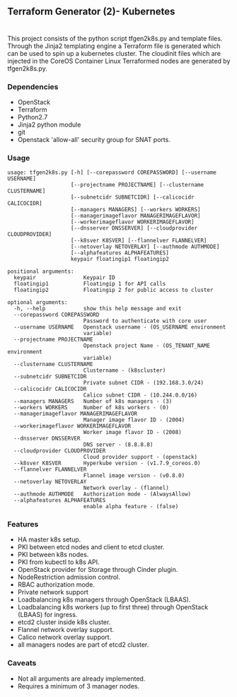 ## Terraform Generator (2)- Kubernetes
#

This project consists of the python script tfgen2k8s.py and template files. Through the Jinja2 templating engine a Terraform file is generated which can be used to spin up a kubernetes cluster. The cloudinit files which are injected in the CoreOS Container Linux Terraformed nodes are generated by tfgen2k8s.py.

### Dependencies

* OpenStack
* Terraform
* Python2.7
* Jinja2 python module
* git
* Openstack 'allow-all' security group for SNAT ports.

### Usage
```
usage: tfgen2k8s.py [-h] [--corepassword COREPASSWORD] [--username USERNAME]
                    [--projectname PROJECTNAME] [--clustername CLUSTERNAME]
                    [--subnetcidr SUBNETCIDR] [--calicocidr CALICOCIDR]
                    [--managers MANAGERS] [--workers WORKERS]
                    [--managerimageflavor MANAGERIMAGEFLAVOR]
                    [--workerimageflavor WORKERIMAGEFLAVOR]
                    [--dnsserver DNSSERVER] [--cloudprovider CLOUDPROVIDER]
                    [--k8sver K8SVER] [--flannelver FLANNELVER]
                    [--netoverlay NETOVERLAY] [--authmode AUTHMODE]
                    [--alphafeatures ALPHAFEATURES]
                    keypair floatingip1 floatingip2

positional arguments:
  keypair               Keypair ID
  floatingip1           Floatingip 1 for API calls
  floatingip2           Floatingip 2 for public access to cluster

optional arguments:
  -h, --help            show this help message and exit
  --corepassword COREPASSWORD
                        Password to authenticate with core user
  --username USERNAME   Openstack username - (OS_USERNAME environment
                        variable)
  --projectname PROJECTNAME
                        Openstack project Name - (OS_TENANT_NAME environment
                        variable)
  --clustername CLUSTERNAME
                        Clustername - (k8scluster)
  --subnetcidr SUBNETCIDR
                        Private subnet CIDR - (192.168.3.0/24)
  --calicocidr CALICOCIDR
                        Calico subnet CIDR - (10.244.0.0/16)
  --managers MANAGERS   Number of k8s managers - (3)
  --workers WORKERS     Number of k8s workers - (0)
  --managerimageflavor MANAGERIMAGEFLAVOR
                        Manager image flavor ID - (2004)
  --workerimageflavor WORKERIMAGEFLAVOR
                        Worker image flavor ID - (2008)
  --dnsserver DNSSERVER
                        DNS server - (8.8.8.8)
  --cloudprovider CLOUDPROVIDER
                        Cloud provider support - (openstack)
  --k8sver K8SVER       Hyperkube version - (v1.7.9_coreos.0)
  --flannelver FLANNELVER
                        Flannel image version - (v0.8.0)
  --netoverlay NETOVERLAY
                        Network overlay - (flannel)
  --authmode AUTHMODE   Authorization mode - (AlwaysAllow)
  --alphafeatures ALPHAFEATURES
                        enable alpha feature - (false)
```

### Features
* HA master k8s setup.
* PKI between etcd nodes and client to etcd cluster.
* PKI between k8s nodes.
* PKI from kubectl to k8s API.
* OpenStack provider for Storage through Cinder plugin.
* NodeRestriction admission control.
* RBAC authorization mode.
* Private network support
* Loadbalancing k8s managers through OpenStack (LBAAS).
* Loadbalancing k8s workers (up to first three) through OpenStack (LBAAS) for ingress.
* etcd2 cluster inside k8s cluster.
* Flannel network overlay support.
* Calico network overlay support.
* all managers nodes are part of etcd2 cluster.

### Caveats
* Not all arguments are already implemented.
* Requires a minimum of 3 manager nodes.
